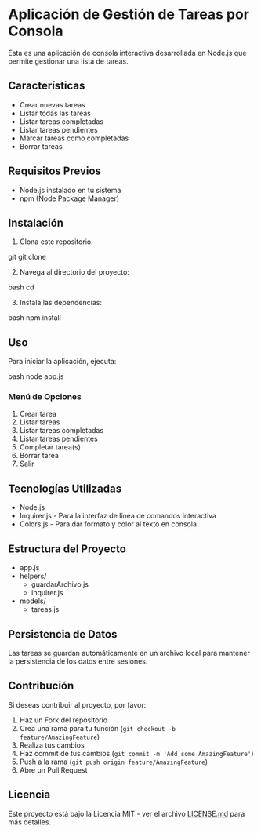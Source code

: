 # Aplicación de Gestión de Tareas por Consola

Esta es una aplicación de consola interactiva desarrollada en Node.js que permite gestionar una lista de tareas.

## Características

- Crear nuevas tareas
- Listar todas las tareas
- Listar tareas completadas
- Listar tareas pendientes
- Marcar tareas como completadas
- Borrar tareas

## Requisitos Previos

- Node.js instalado en tu sistema
- npm (Node Package Manager)

## Instalación

1. Clona este repositorio:

git
git clone <url-del-repositorio>

2. Navega al directorio del proyecto:

bash
cd <nombre-del-directorio>

3. Instala las dependencias:

bash
npm install

## Uso

Para iniciar la aplicación, ejecuta:

bash
node app.js

### Menú de Opciones

1. Crear tarea
2. Listar tareas
3. Listar tareas completadas
4. Listar tareas pendientes
5. Completar tarea(s)
6. Borrar tarea
7. Salir

## Tecnologías Utilizadas

- Node.js
- Inquirer.js - Para la interfaz de línea de comandos interactiva
- Colors.js - Para dar formato y color al texto en consola

## Estructura del Proyecto

* app.js
* helpers/
    * guardarArchivo.js
    * inquirer.js
* models/
    * tareas.js

## Persistencia de Datos

Las tareas se guardan automáticamente en un archivo local para mantener la persistencia de los datos entre sesiones.

## Contribución

Si deseas contribuir al proyecto, por favor:

1. Haz un Fork del repositorio
2. Crea una rama para tu función (`git checkout -b feature/AmazingFeature`)
3. Realiza tus cambios
4. Haz commit de tus cambios (`git commit -m 'Add some AmazingFeature'`)
5. Push a la rama (`git push origin feature/AmazingFeature`)
6. Abre un Pull Request

## Licencia

Este proyecto está bajo la Licencia MIT - ver el archivo [LICENSE.md](LICENSE.md) para más detalles.
